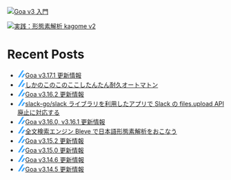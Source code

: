 [![Goa v3 入門](https://user-images.githubusercontent.com/4232165/99132515-db697b00-2659-11eb-8dae-05b549bcba90.png)](https://zenn.dev/ikawaha/books/goa-design-v3)

[![実践：形態素解析 kagome v2](https://user-images.githubusercontent.com/4232165/102152682-e281e400-3eb8-11eb-91f7-13e08a8977d9.png)](https://zenn.dev/ikawaha/books/kagome-v2-japanese-tokenizer)

# Recent Posts

<!--[START github.com/ikawaha/feedsnippet]--><!--[2024-07-08T00:20:32Z]-->
* ![](./icon/zenn.png)[Goa v3.17.1 更新情報](https://zenn.dev/ikawaha/articles/20240707-4ee9e93fb6325c)
* ![](./icon/zenn.png)[しかのこのこのここしたんたん耐久オートマトン](https://zenn.dev/ikawaha/articles/20240629-d52f7a78075457)
* ![](./icon/zenn.png)[Goa v3.16.2 更新情報](https://zenn.dev/ikawaha/articles/20240615-dafbcafacfe360)
* ![](./icon/zenn.png)[slack-go/slack ライブラリを利用したアプリで Slack の files.upload API 廃止に対応する](https://zenn.dev/ikawaha/articles/20240505-842774e0b280d4)
* ![](./icon/zenn.png)[Goa v3.16.0, v3.16.1 更新情報](https://zenn.dev/ikawaha/articles/20240420-b13099daf18119)
* ![](./icon/zenn.png)[全文検索エンジン Bleve で日本語形態素解析をおこなう](https://zenn.dev/ikawaha/articles/20240324-5f5a051ee203c7)
* ![](./icon/zenn.png)[Goa v3.15.2 更新情報](https://zenn.dev/ikawaha/articles/20240320-645fa2a0cd0cc1)
* ![](./icon/zenn.png)[Goa v3.15.0 更新情報](https://zenn.dev/ikawaha/articles/20240309-ee293c9b8b3f3d)
* ![](./icon/zenn.png)[Goa v3.14.6 更新情報](https://zenn.dev/ikawaha/articles/20240120-9daef154b1b8ce)
* ![](./icon/zenn.png)[Goa v3.14.5 更新情報](https://zenn.dev/ikawaha/articles/20240113-4d1975d1851484)
<!--[END github.com/ikawaha/feedsnippet]-->

